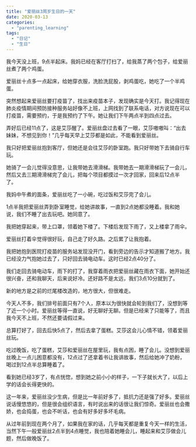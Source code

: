 ```yaml
---
title: "爱丽丝3周岁生日的一天"
date: 2020-03-13
categories: 
  - "parenting_learning"
tags: 
  - "日记"
  - "生日"
---
```


我今天没上班，9点半起床。我妈已经在客厅打扫了，给我蒸了两个包子，给爱丽丝煮了两个鸡蛋。

爱丽丝十点多一点起床，给她穿衣服，洗脸洗屁股，剥鸡蛋吃，她吃了一个半鸡蛋。

突然想起来爱丽丝要打疫苗了，找出来疫苗本子，发现确实是今天打。我记得现在肺炎疫情期间预防接种服务站好像不上班，上网找到了联系电话，对方说现在可以打疫苗，需要预约，于是我预约了下午。她让我们下午两点半到四点过去。

弄好后已经11点了，这是艾莎醒了。爱丽丝盘过去看了一眼，艾莎嗷嗷叫：“出去妹妹，不想见到你！”几乎每天早上艾莎都是如此，不能看到爱丽丝。

我只好把爱丽丝抱到客厅，但她还是会往艾莎的卧室跑。我只好带她下去骑自行车玩。

她骑了一会儿觉得没意思，让我带她去滑滑梯。我带她去一期滑滑梯玩了一会儿，然后又去三期滑滑梯完了会儿，把每个项目都摸过一次才回家，回来后12点半了。

我妈中午煮的面条，爱丽丝吃了一小碗，吃过饭和艾莎完了会儿。

1点半我把爱丽丝弄到卧室睡觉，给她讲故事，一直到2点她都没睡着。我和她说，我们不睡了出去玩吧。她同意了。

我把她穿起来，带上口罩，领着她下楼了。下楼后发现下雨了，又上楼拿了雨伞。

爱丽丝打着伞觉得很好玩，自己走了好久路。之后累了让我抱着。

我把她抱到医院打疫苗的服务站发现没开门，看到旁边的告示才知道搬了地方。我已经没力气抱她过去了，只好回去骑电动车。这时已经2点40分了。

我们走回去骑电动车，雨下的打了，我穿着雨衣把爱丽丝藏在雨衣下面，她开始还很兴奋，还和我聊天，后来说好冷。还好路不是太远，我们3点10分就到了。

新的地方是之前的烂尾楼改造的，地方很大，但很难走。

今天人不多，我们排号前面只有7个人，原本以为很快就会轮到我们了，没想到等了近一个小时。爱丽丝等得一直说，好无聊好无聊。但是已经来了只能等了，而且我今天不上班，不然还要请假过来。

总算打好了，回去后快5点了，然后去拿了蛋糕。艾莎这会儿心情不错，领着爱丽丝玩。

吃过晚饭，吃了蛋糕，艾莎和爱丽丝在屋里玩，我有点困，睡了会儿。没想到爱丽丝晚上一点儿困意都没有，12点过了还拿着书让我讲故事，然后给她冲了奶粉，喝过到12点半总算睡着了。

看到她已经3岁了，有点恍惚，想到她之前小小的样子，一下子就长大了，以后上学的话会长得更快的。

这一年来，爱丽丝没少生病，但是比一年前好多了，抵抗力还是强了好多。爱丽丝说话慢悠悠的，但是很会组织语言，有时说出来的话很让我们惊奇。爱丽丝也会撒娇，也会捣蛋，也会不听话，也会有好多好多坏毛病。

从过年前到现在两个月了，如果我在家的话，几乎每天都是重复今天一样的生活，当然下午一般爱丽丝2点半到4点睡觉，我也陪着她睡会儿，睡起来和艾莎做会儿题，然后做晚饭了。
